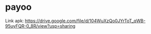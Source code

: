 # payoo

Link apk: https://drive.google.com/file/d/104WuXzQo0JYrToT_qWB-95uyFQR-0_8R/view?usp=sharing
